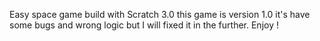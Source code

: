 Easy space game build with Scratch 3.0 
this game is version 1.0 it's have some bugs and wrong logic
but I will fixed it in the further.
Enjoy !
